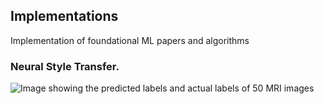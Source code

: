 ## Implementations
Implementation of foundational ML papers and algorithms


### Neural Style Transfer.

<picture>
 <source media="(prefers-color-scheme: dark)" srcset="/Neural Style Transfer/flower.jpg">
 <source media="(prefers-color-scheme: light)" srcset="style2.jpg">
  <source media="(prefers-color-scheme: dark)" srcset="generatedimage.png">
 <img alt="Image showing the predicted labels and actual labels of 50 MRI images" src="style2.jpg">
</picture>
